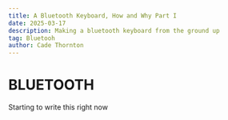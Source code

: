 ```yaml
---
title: A Bluetooth Keyboard, How and Why Part I
date: 2025-03-17
description: Making a bluetooth keyboard from the ground up
tag: Bluetooh
author: Cade Thornton
---
```


# BLUETOOTH

Starting to write this right now
